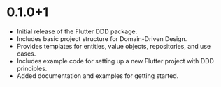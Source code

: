 # 0.1.0+1

- Initial release of the Flutter DDD package.
- Includes basic project structure for Domain-Driven Design.
- Provides templates for entities, value objects, repositories, and use cases.
- Includes example code for setting up a new Flutter project with DDD principles.
- Added documentation and examples for getting started.
